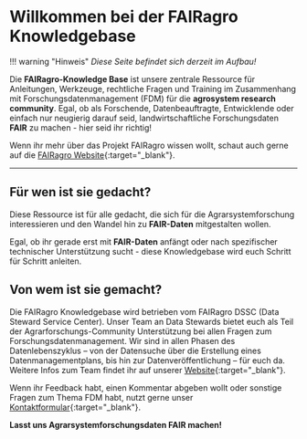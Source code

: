 # Willkommen bei der FAIRagro Knowledgebase


!!! warning "Hinweis" 
    _Diese Seite befindet sich derzeit im Aufbau!_


Die **FAIRagro-Knowledge Base** ist unsere zentrale Ressource für Anleitungen, Werkzeuge, rechtliche Fragen und Training im Zusammenhang mit Forschungsdatenmanagement (FDM) für die **agrosystem research community**. Egal, ob als Forschende, Datenbeauftragte, Entwicklende oder einfach nur neugierig darauf seid, landwirtschaftliche Forschungsdaten **FAIR** zu machen - hier seid ihr richtig!

Wenn ihr mehr über das Projekt FAIRagro wissen wollt, schaut auch gerne auf die [FAIRagro Website](https://fairagro.net){:target="_blank"}.

---

## Für wen ist sie gedacht?
Diese Ressource ist für alle gedacht, die sich für die Agrarsystemforschung interessieren und den Wandel hin zu **FAIR-Daten** mitgestalten wollen.

Egal, ob ihr gerade erst mit **FAIR-Daten** anfängt oder nach spezifischer technischer Unterstützung sucht - diese Knowledgebase wird euch Schritt für Schritt anleiten.


## Von wem ist sie gemacht?
Die FAIRagro Knowledgebase wird betrieben vom FAIRagro DSSC (Data Steward Service Center).
Unser Team an Data Stewards bietet euch als Teil der Agrarforschungs-Community Unterstützung bei allen Fragen zum Forschungsdatenmanagement.
Wir sind in allen Phasen des Datenlebenszyklus – von der Datensuche über die Erstellung eines Datenmanagementplans, bis hin zur Datenveröffentlichung – für euch da.  
Weitere Infos zum Team findet ihr auf unserer [Website](https://fairagro.net/helpdesk/){:target="_blank"}.

Wenn ihr Feedback habt, einen Kommentar abgeben wollt oder sonstige Fragen zum Thema FDM habt, nutzt gerne unser [Kontaktformular](https://fairagro.net/helpdesk){:target="_blank"}.

**Lasst uns Agrarsystemforschungsdaten FAIR machen!**
